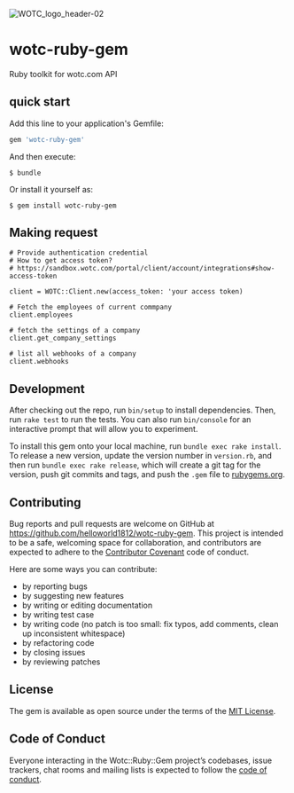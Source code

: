 ![WOTC_logo_header-02](https://user-images.githubusercontent.com/1224077/79107910-d97bc880-7da7-11ea-95a3-40be03be614c.png)

# wotc-ruby-gem

Ruby toolkit for wotc.com API

## quick start

Add this line to your application's Gemfile:

```ruby
gem 'wotc-ruby-gem'
```

And then execute:

    $ bundle

Or install it yourself as:

    $ gem install wotc-ruby-gem

## Making request

```
# Provide authentication credential
# How to get access token?
# https://sandbox.wotc.com/portal/client/account/integrations#show-access-token
 
client = WOTC::Client.new(access_token: 'your access token)

# Fetch the employees of current commpany
client.employees

# fetch the settings of a company
client.get_company_settings

# list all webhooks of a company
client.webhooks
```

## Development

After checking out the repo, run `bin/setup` to install dependencies. Then, run `rake test` to run the tests. You can also run `bin/console` for an interactive prompt that will allow you to experiment.

To install this gem onto your local machine, run `bundle exec rake install`. To release a new version, update the version number in `version.rb`, and then run `bundle exec rake release`, which will create a git tag for the version, push git commits and tags, and push the `.gem` file to [rubygems.org](https://rubygems.org).

## Contributing

Bug reports and pull requests are welcome on GitHub at https://github.com/helloworld1812/wotc-ruby-gem. This project is intended to be a safe, welcoming space for collaboration, and contributors are expected to adhere to the [Contributor Covenant](http://contributor-covenant.org) code of conduct.

Here are some ways you can contribute:

- by reporting bugs
- by suggesting new features
- by writing or editing documentation
- by writing test case
- by writing code (no patch is too small: fix typos, add comments, clean up inconsistent whitespace)
- by refactoring code
- by closing issues
- by reviewing patches

## License

The gem is available as open source under the terms of the [MIT License](https://opensource.org/licenses/MIT).

## Code of Conduct

Everyone interacting in the Wotc::Ruby::Gem project’s codebases, issue trackers, chat rooms and mailing lists is expected to follow the [code of conduct](https://github.com/[USERNAME]/wotc-ruby-gem/blob/master/CODE_OF_CONDUCT.md).
